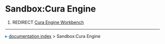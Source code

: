 # Sandbox:Cura Engine
1.  REDIRECT [Cura Engine Workbench](Cura_Engine_Workbench.md)



---
![](images/Right_arrow.png) [documentation index](../README.md) > Sandbox:Cura Engine
